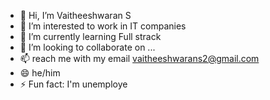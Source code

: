 - 👋 Hi, I’m Vaitheeshwaran S
- 👀 I’m interested to work in IT companies
- 🌱 I’m currently learning Full strack
- 💞️ I’m looking to collaborate on ...
- 📫 reach me with my email vaitheeshwarans2@gmail.com
- 😄 he/him
- ⚡ Fun fact: I'm unemploye

<!---
VAITHEESH2001/VAITHEESH2001 is a ✨ special ✨ repository because its `README.md` (this file) appears on your GitHub profile.
You can click the Preview link to take a look at your changes.
--->
